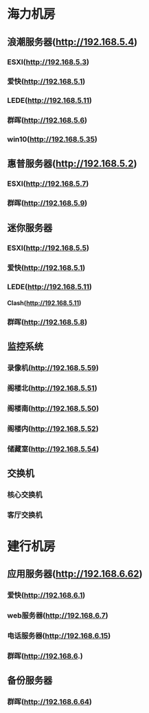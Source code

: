 # 海力机房

## 浪潮服务器(http://192.168.5.4)
### ESXI(http://192.168.5.3)
### 爱快(http://192.168.5.1)
### LEDE(http://192.168.5.11)
### 群晖(http://192.168.5.6)
### win10(http://192.168.5.35)


## 惠普服务器(http://192.168.5.2)
### ESXI(http://192.168.5.7)
### 群晖(http://192.168.5.9)

## 迷你服务器
### ESXI(http://192.168.5.5)
### 爱快(http://192.168.5.1)
### LEDE(http://192.168.5.11)
#### Clash(http://192.168.5.11)
### 群晖(http://192.168.5.8)

## 监控系统
### 录像机(http://192.168.5.59)
### 阁楼北(http://192.168.5.51)
### 阁楼南(http://192.168.5.50)
### 阁楼内(http://192.168.5.52)
### 储藏室(http://192.168.5.54)


## 交换机
### 核心交换机

### 客厅交换机

# 建行机房

## 应用服务器(http://192.168.6.62)
### 爱快(http://192.168.6.1)
### web服务器(http://192.168.6.7)
### 电话服务器(http://192.168.6.15)
### 群晖(http://192.168.6.)
## 备份服务器
### 群晖(http://192.168.6.64)
